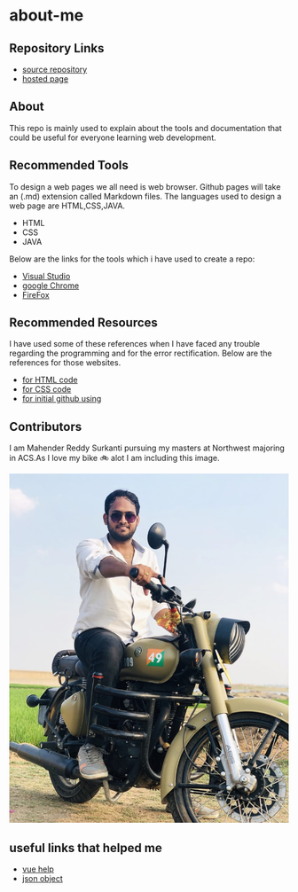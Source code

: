# about-me
## Repository Links
- [source repository](https://github.com/Mahender1166/about-me)
- [hosted page](https://mahender1166.github.io/about-me/)
## About
This repo is mainly used to explain about the tools and documentation that could be useful for everyone learning web development.
## Recommended Tools
To design a web pages we all need is web browser. Github pages will take an (.md) extension called Markdown files. The languages used to design a web page are HTML,CSS,JAVA.
- HTML
- CSS
- JAVA

Below are the links for the tools which i have used to create a repo:
- [Visual Studio](https://visualstudio.microsoft.com/downloads/)
- [google Chrome](https://www.google.com/chrome/?brand=CHBD&gclid=CjwKCAjwzJjrBRBvEiwA867bykCkhno9TFGFokb4zQuipK77rTn4QdmzzvXwDSTEEKBf5BSiECgX_RoCKwoQAvD_BwE&gclsrc=aw.ds)
- [FireFox](https://www.mozilla.org/en-US/firefox/)

## Recommended Resources

I have used some of these references when I have faced any trouble regarding the programming and for the error rectification. Below are the references for those websites.
- [for HTML code](https://htmldog.com/guides/html/beginner/)
- [for CSS code](https://www.w3schools.com/css/)
- [for initial github using](https://readwrite.com/2013/09/30/understanding-github-a-journey-for-beginners-part-1/#awesm=~owWaKbpGqnC0Vd)
 
## Contributors

I am Mahender Reddy Surkanti pursuing my masters at Northwest majoring in ACS.As I love my bike :bike: alot I am including this image.

![my fav image](https://raw.githubusercontent.com/Mahender1166/about-me/master/fav_image.jpeg)


## useful links that helped me
- [vue help](https://vuejs.org/v2/guide/)
- [json object](https://jsonplaceholder.typicode.com/)
